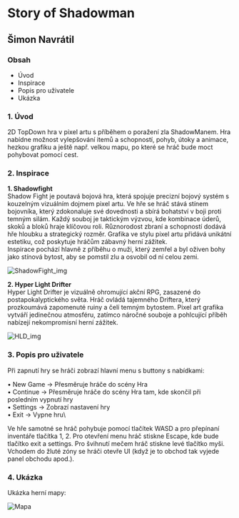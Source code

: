 
# Story of Shadowman

## Šimon Navrátil

### Obsah


- Úvod
- Inspirace
- Popis pro uživatele
- Ukázka

### 1. Úvod

2D TopDown hra v pixel artu s příběhem o poražení zla ShadowManem.
Hra nabídne možnost vylepšování itemů a schopností, pohyb, útoky a animace, hezkou grafiku a ještě např. velkou mapu, po které se hráč bude moct pohybovat pomocí cest.

### 2. Inspirace

**1. Shadowfight** \
Shadow Fight je poutavá bojová hra, která spojuje precizní bojový systém s kouzelným vizuálním 
dojmem pixel artu. Ve hře se hráč stává stínem bojovníka, který zdokonaluje své dovednosti a sbírá 
bohatství v boji proti temným silám. Každý souboj je taktickým výzvou, kde kombinace úderů, skoků a 
bloků hraje klíčovou roli. Různorodost zbraní a schopností dodává hře hloubku a strategický rozměr. 
Grafika ve stylu pixel artu přidává unikátní estetiku, což poskytuje hráčům zábavný herní zážitek. \
Inspirace pochází hlavně z příběhu o muži, který zemřel a byl oživen bohy jako stínová bytost, aby se pomstil zlu a osvobil od ní celou zemi.

![ShadowFight_img](https://i.ytimg.com/vi/hVy58hG30zM/maxresdefault.jpg)

**2. Hyper Light Drifter** \
Hyper Light Drifter je vizuálně ohromující akční RPG, zasazené do postapokalyptického světa. Hráč 
ovládá tajemného Driftera, který prozkoumává zapomenuté ruiny a čelí temným bytostem. Pixel art 
grafika vytváří jedinečnou atmosféru, zatímco náročné souboje a pohlcující příběh nabízejí 
nekompromisní herní zážitek.

![HLD_img](https://assets.nintendo.com/image/upload/ar_16:9,b_auto:border,c_lpad/b_white/f_auto/q_auto/dpr_2.0/c_scale,w_400/ncom/en_US/games/switch/h/hyper-light-drifter-special-edition-switch/screenshot-gallery/screenshot04)

### 3. Popis pro uživatele

Při zapnutí hry se hráči zobrazí hlavní menu s buttony s nabídkami:

• New Game → Přesměruje hráče do scény Hra\
• Continue → Přesměruje hráče do scény Hra tam, kde skončil při posledním vypnutí hry\
• Settings → Zobrazí nastavení hry\
• Exit → Vypne hru\

Ve hře samotné se hráč pohybuje pomocí tlačítek WASD a pro přepínaní inventáře tlačítka 1, 2. Pro 
otevření menu hráč stiskne Escape, kde bude tlačítko exit a settings.
Pro švihnutí mečem hráč stiskne levé tlačítko myši.\
Vchodem do žluté zóny se hráči otevře UI (když je to obchod tak vyjede panel obchodu apod.).

### 4. Ukázka

Ukázka herní mapy:

![Mapa](https://i.postimg.cc/PrYM39yr/Sn-mek-obrazovky-2024-01-29-113041.png)


